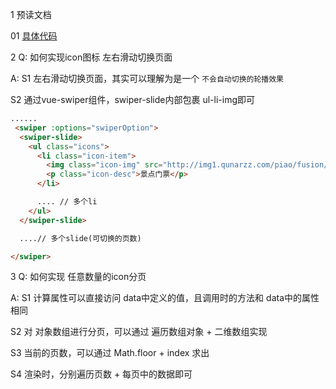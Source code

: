 1 预读文档

01 [具体代码](https://github.com/gmYuan/Qunar/blob/self/src/pages/Home/components/Icons.vue)


2 Q: 如何实现icon图标 左右滑动切换页面

A:
S1 左右滑动切换页面，其实可以理解为是一个 `不会自动切换的轮播效果`

S2 通过vue-swiper组件，swiper-slide内部包裹 ul-li-img即可

```html
......
 <swiper :options="swiperOption">
  <swiper-slide>
    <ul class="icons">
      <li class="icon-item">
        <img class="icon-img" src="http://img1.qunarzz.com/piao/fusion/1803/95/f3dd6c383aeb3b02.png" alt="图标">
        <p class="icon-desc">景点门票</p>
      </li>

      .... // 多个li
    </ul>
  </swiper-slide>

  ....// 多个slide(可切换的页数)

</swiper>
```


3 Q: 如何实现 任意数量的icon分页

A:
S1 计算属性可以直接访问 data中定义的值，且调用时的方法和 data中的属性相同

S2 对 对象数组进行分页，可以通过 遍历数组对象 + 二维数组实现

S3 当前的页数，可以通过 Math.floor + index 求出

S4 渲染时，分别遍历页数 + 每页中的数据即可



